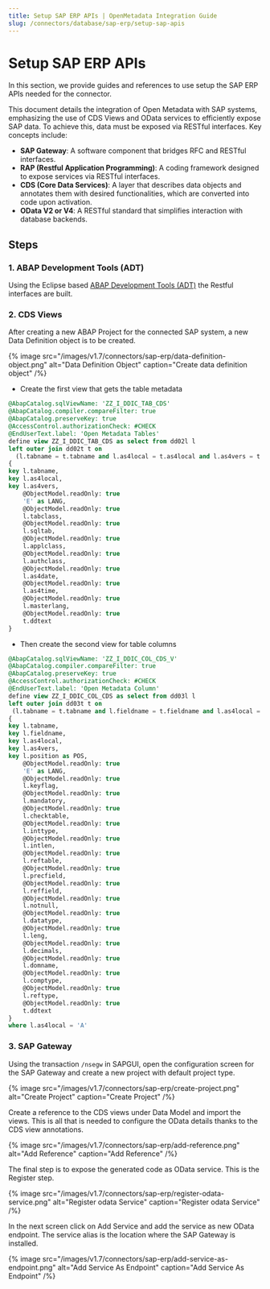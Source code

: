 ```yaml
---
title: Setup SAP ERP APIs | OpenMetadata Integration Guide
slug: /connectors/database/sap-erp/setup-sap-apis
---
```

# Setup SAP ERP APIs

In this section, we provide guides and references to use setup the SAP ERP APIs needed for the connector.

This document details the integration of Open Metadata with SAP systems, emphasizing the use of CDS Views and OData services to efficiently expose SAP data. To achieve this, data must be exposed via RESTful interfaces. Key concepts include:

- **SAP Gateway**: A software component that bridges RFC and RESTful interfaces.
- **RAP (Restful Application Programming)**: A coding framework designed to expose services via RESTful interfaces.
- **CDS (Core Data Services)**: A layer that describes data objects and annotates them with desired functionalities, which are converted into code upon activation.
- **OData V2 or V4**: A RESTful standard that simplifies interaction with database backends.


## Steps
### 1. ABAP Development Tools (ADT) 
Using the Eclipse based [ABAP Development Tools (ADT)](https://tools.hana.ondemand.com/#abap) the Restful interfaces are built.

### 2. CDS Views
After creating a new ABAP Project for the connected SAP system, a new Data Definition object is to be created.

{% image
src="/images/v1.7/connectors/sap-erp/data-definition-object.png"
alt="Data Definition Object"
caption="Create data definition object" /%}

- Create the first view that gets the table metadata
```sql
@AbapCatalog.sqlViewName: 'ZZ_I_DDIC_TAB_CDS'
@AbapCatalog.compiler.compareFilter: true
@AbapCatalog.preserveKey: true
@AccessControl.authorizationCheck: #CHECK
@EndUserText.label: 'Open Metadata Tables'
define view ZZ_I_DDIC_TAB_CDS as select from dd02l l
left outer join dd02t t on
  (l.tabname = t.tabname and l.as4local = t.as4local and l.as4vers = t.as4vers and t.ddlanguage = 'E')
{
key l.tabname,
key l.as4local,
key l.as4vers,
    @ObjectModel.readOnly: true
    'E' as LANG,
    @ObjectModel.readOnly: true
    l.tabclass,
    @ObjectModel.readOnly: true
    l.sqltab,
    @ObjectModel.readOnly: true
    l.applclass,
    @ObjectModel.readOnly: true
    l.authclass,
    @ObjectModel.readOnly: true
    l.as4date,
    @ObjectModel.readOnly: true
    l.as4time,
    @ObjectModel.readOnly: true
    l.masterlang,
    @ObjectModel.readOnly: true
    t.ddtext
}
```

- Then create the second view for table columns
```sql
@AbapCatalog.sqlViewName: 'ZZ_I_DDIC_COL_CDS_V'
@AbapCatalog.compiler.compareFilter: true
@AbapCatalog.preserveKey: true
@AccessControl.authorizationCheck: #CHECK
@EndUserText.label: 'Open Metadata Column'
define view ZZ_I_DDIC_COL_CDS as select from dd03l l 
left outer join dd03t t on
 (l.tabname = t.tabname and l.fieldname = t.fieldname and l.as4local = t.as4local and t.ddlanguage = 'E')
{
key l.tabname,
key l.fieldname,
key l.as4local,
key l.as4vers,
key l.position as POS,
    @ObjectModel.readOnly: true
    'E' as LANG,
    @ObjectModel.readOnly: true
    l.keyflag,
    @ObjectModel.readOnly: true
    l.mandatory,
    @ObjectModel.readOnly: true
    l.checktable,
    @ObjectModel.readOnly: true
    l.inttype,
    @ObjectModel.readOnly: true
    l.intlen,
    @ObjectModel.readOnly: true
    l.reftable,
    @ObjectModel.readOnly: true
    l.precfield,
    @ObjectModel.readOnly: true
    l.reffield,
    @ObjectModel.readOnly: true
    l.notnull,
    @ObjectModel.readOnly: true
    l.datatype,
    @ObjectModel.readOnly: true
    l.leng,
    @ObjectModel.readOnly: true
    l.decimals,
    @ObjectModel.readOnly: true
    l.domname,
    @ObjectModel.readOnly: true
    l.comptype,
    @ObjectModel.readOnly: true
    l.reftype,
    @ObjectModel.readOnly: true
    t.ddtext
}
where l.as4local = 'A'
```
### 3. SAP Gateway
Using the transaction `/nsegw` in SAPGUI, open the configuration screen for the SAP Gateway and create a new project with default project type.

{% image
src="/images/v1.7/connectors/sap-erp/create-project.png"
alt="Create Project"
caption="Create Project" /%}

Create a reference to the CDS views under Data Model and import the views. This is all that is needed to configure the OData details thanks to the CDS view annotations.

{% image
src="/images/v1.7/connectors/sap-erp/add-reference.png"
alt="Add Reference"
caption="Add Reference" /%}

The final step is to expose the generated code as OData service. This is the Register step.

{% image
src="/images/v1.7/connectors/sap-erp/register-odata-service.png"
alt="Register odata Service"
caption="Register odata Service" /%}

In the next screen click on Add Service and add the service as new OData endpoint. The service alias is the location where the SAP Gateway is installed.

{% image
src="/images/v1.7/connectors/sap-erp/add-service-as-endpoint.png"
alt="Add Service As Endpoint"
caption="Add Service As Endpoint" /%}



